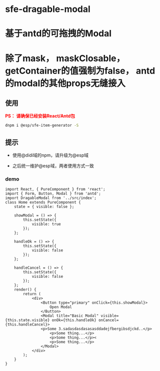 # sfe-dragable-modal

# 基于antd的可拖拽的Modal

# 除了mask， maskClosable，getContainer的值强制为false， antd的modal的其他props无缝接入

## 使用

<strong style="color:red">PS： 请确保已经安装React/Antd包</strong>

```bash
dnpm i @esp/sfe-item-generator -S
```

## 提示

* 使用@didi域的npm，请升级为@esp域

* 之后统一维护@esp域，两者使用方式一致


### demo
```
import React, { PureComponent } from 'react';
import { Form, Button, Modal } from 'antd';
import DragableModal from '../src/index';
class Home extends PureComponent {
    state = { visible: false };

    showModal = () => {
        this.setState({
            visible: true
        });
    };

    handleOk = () => {
        this.setState({
            visible: false
        });
    };

    handleCancel = () => {
        this.setState({
            visible: false
        });
    };
    render() {
        return (
            <div>
                <Button type="primary" onClick={this.showModal}>
                    Open Modal
                </Button>
                <Modal title="Basic Modal" visible={this.state.visible} onOk={this.handleOk} onCancel={this.handleCancel}>
                <p>Some 3.sadasdasdasasasddadejfbergibsdjckd..</p>
                    <p>Some thing...</p>
                    <p>Some thing...</p><
                    <p>Some thing...</p>
                </Modal>
            </div>
        );
    }
}

```